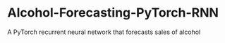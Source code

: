 # Alcohol-Forecasting-PyTorch-RNN
A PyTorch recurrent neural network that forecasts sales of alcohol
